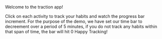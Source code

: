 Welcome to the traction app!

Click on each activity to track your habits and watch the progress bar increment.
For the purpose of the demo, we have set our time bar to decreement over a period of 5 minutes, if you do not track any habits within that span of time, the bar will hit 0
Happy Tracking!
